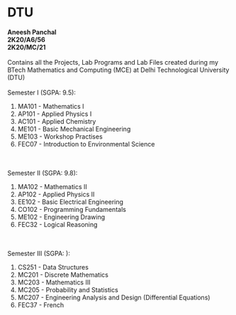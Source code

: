 # DTU
**Aneesh Panchal</br>
2K20/A6/56</br>
2K20/MC/21</br></br>**
Contains all the Projects, Lab Programs and Lab Files created during my BTech Mathematics and Computing (MCE) at Delhi Technological University (DTU)</br></br>
Semester I (SGPA: 9.5):
1. MA101 - Mathematics I
2. AP101 - Applied Physics I
3. AC101 - Applied Chemistry
4. ME101 - Basic Mechanical Engineering
5. ME103 - Workshop Practises
6. FEC07 - Introduction to Environmental Science

</br></br>
Semester II (SGPA: 9.8):
1. MA102 - Mathematics II
2. AP102 - Applied Physics II
3. EE102 - Basic Electrical Engineering
4. CO102 - Programming Fundamentals
5. ME102 - Engineering Drawing
6. FEC32 - Logical Reasoning

</br></br>
Semester III (SGPA: ):
1. CS251 - Data Structures
2. MC201 - Discrete Mathematics
3. MC203 - Mathematics III
4. MC205 - Probability and Statistics
5. MC207 - Engineering Analysis and Design (Differential Equations)
6. FEC37 - French
